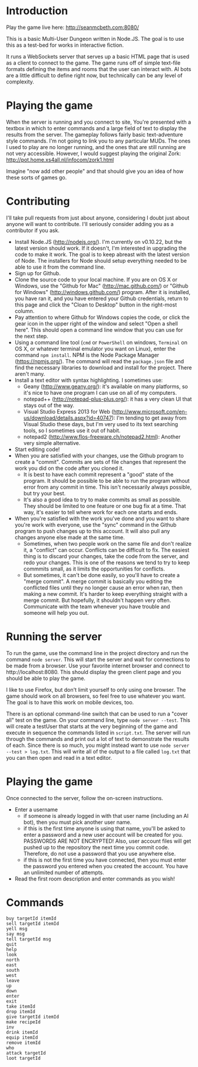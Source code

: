 Introduction
============
Play the game live here: http://seanmcbeth.com:8080/

This is a basic Multi-User Dungeon written in Node.JS. The goal is to use this as a test-bed for works in interactive fiction.

It runs a WebSockets server that serves up a basic HTML page that is used as a client to connect to the game. The game runs off of simple text-file formats defining the items and rooms that the user can interact with. AI bots are a little difficult to define right now, but technically can be any level of complexity.

Playing the game
================
When the server is running and you connect to site, You're presented with a textbox in which to enter commands and a large field of text to display the results from the server. The gameplay follows fairly basic text-adventure style commands. I'm not going to link you to any particular MUDs. The ones I used to play are no longer running, and the ones that are still running are not very accessible. However, I would suggest playing the original Zork:
	http://pot.home.xs4all.nl/infocom/zork1.html

Imagine "now add other people" and that should give you an idea of how these sorts of games go.

Contributing
============
I'll take pull requests from just about anyone, considering I doubt just about anyone will want to contribute. I'll seriously consider adding you as a contributor if you ask.

* Install Node.JS (http://nodejs.org/). I'm currently on v0.10.22, but the latest version should work. If it doesn't, I'm interested in upgrading the code to make it work. The goal is to keep abreast with the latest version of Node. The installers for Node should setup everything needed to be able to use it from the command line.
* Sign up for Github.
* Clone the source code to your local machine. If you are on OS X or Windows, use the "Github for Mac" (http://mac.github.com/) or "Github for Windows" (http://windows.github.com/) program. After it is installed, you have ran it, and you have entered your Github credentials, return to this page and click the "Cloan to Desktop" button in the right-most column.
* Pay attention to where Github for Windows copies the code, or click the gear icon in the upper right of the window and select "Open a shell here". This should open a command line window that you can use for the next step.
* Using a command line tool (`cmd` or `PowerShell` on windows, `Terminal` on OS X, or whatever terminal emulator you want on Linux), enter the command `npm install`. NPM is the Node Package Manager (https://npmjs.org/). The command will read the `package.json` file and find the necessary libraries to download and install for the project. There aren't many.
* Install a text editor with syntax highlighting. I sometimes use:
    * Geany (http://www.geany.org/): it's available on many platforms, so it's nice to have one program I can use on all of my computers.
	* notepad++ (http://notepad-plus-plus.org/): it has a very clean UI that stays out of the way.
	* Visual Studio Express 2013 for Web (http://www.microsoft.com/en-us/download/details.aspx?id=40747): I'm tending to get away from Visual Studio these days, but I'm very used to its text searching tools, so I sometimes use it out of habit.
	* notepad2 (http://www.flos-freeware.ch/notepad2.html): Another very simple alternative.
* Start editing code!
* When you are satisfied with your changes, use the Github program to create a "commit". Commits are sets of file changes that represent the work you did on the code after you cloned it.
    * It is best to have each commit represent a "good" state of the program. It should be possible to be able to run the program without error from any commit in time. This isn't necessarily always possible, but try your best.
	* It's also a good idea to try to make commits as small as possible. They should be limited to one feature or one bug fix at a time. That way, it's easier to tell where work for each one starts and ends.
* When you're satisfied with the work you've done and you want to share you're work with everyone, use the "sync" command in the Github program to push changes up to this account. It will also pull any changes anyone else made at the same time.
   * Sometimes, when two people work on the same file and don't realize it, a "conflict" can occur. Conflicts can be difficult to fix. The easiest thing is to discard your changes, take the code from the server, and redo your changes. This is one of the reasons we tend to try to keep commmits small, as it limits the opportunities for conflicts.
   * But sometimes, it can't be done easily, so you'll have to create a "merge commit". A merge commit is basically you editing the conflicted files until they no longer cause an error when ran, then making a new commit. It's harder to keep everything straight with a merge commit. But hopefully, it shouldn't happen very often. Communicate with the team whenever you have trouble and someone will help you out.

Running the server
==================
To run the game, use the command line in the project directory and run the command `node server`. This will start the server and wait for connections to be made from a browser. Use your favorite internet browser and connect to http://localhost:8080. This should display the green client page and you should be able to play the game.

I like to use Firefox, but don't limit yourself to only using one browser. The game should work on all browsers, so feel free to use whatever you want. The goal is to have this work on mobile devices, too.

There is an optional command-line switch that can be used to run a "cover all" test on the game. On your command line, type `node server --test`. This will create a testUser that starts at the very beginning of the game and execute in sequence the commands listed in `script.txt`. The server will run through the commands and print out a lot of text to demonstrate the results of each. Since there is so much, you might instead want to use `node server --test > log.txt`. This will write all of the output to a file called `log.txt` that you can then open and read in a text editor.

Playing the game
================
Once connected to the server, follow the on-screen instructions.

* Enter a username
	* if someone is already logged in with that user name (including an AI bot), then you must pick another user name.
    * if this is the first time anyone is using that name, you'll be asked to enter a password and a new user account will be created for you. PASSWORDS ARE NOT ENCRYPTED! Also, user account files will get pushed up to the repository the next time you commit code. Therefore, do not use a password that you use anywhere else.
	* if this is not the first time you have connected, then you must enter the password you entered when you created the account. You have an unlimited number of attempts.
* Read the first room description and enter commands as you wish!

Commands
========
    buy targetId itemId
    sell targetId itemId
    yell msg
    say msg
    tell targetId msg
    quit
    help
    look
    north
    east
    south
    west
    leave
    up
    down
    enter
    exit
    take itemId
    drop itemId
    give targetId itemId
    make recipeId
    inv
    drink itemId
    equip itemId
    remove itemId
    who
    attack targetId
    loot targetId
